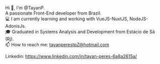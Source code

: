 Hi 👋, I'm @TayanP.
<br>
A passionate Front-End developer from Brazil.
<br>
💻 I am currently learning and working with VueJS-NuxtJS, NodeJS-AdonisJs.
<br>
🎓 Graduated in Systems Analysis and Development from Estácio de Sá (Rj).
<br>
 📫 How to reach me: tayanperestpZ@hotmail.com

Linkedin: https://www.linkedin.com/in/tayan-peres-6a8a2615a/
